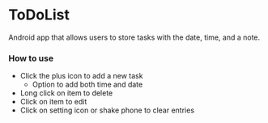 # ToDoList
Android app that allows users to store tasks with the date, time, and a note.

### How to use
* Click the plus icon to add a new task
  * Option to add both time and date
* Long click on item to delete
* Click on item to edit
* Click on setting icon or shake phone to clear entries
